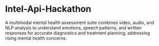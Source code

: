 # Intel-Api-Hackathon
A multimodal mental health assessment suite combines video, audio, and NLP analysis to understand emotions, speech patterns, and written responses for accurate diagnostics and treatment planning, addressing rising mental health concerns.
